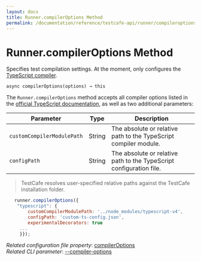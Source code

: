 ```yaml
---
layout: docs
title: Runner.compilerOptions Method
permalink: /documentation/reference/testcafe-api/runner/compileroptions.html
---
```

# Runner.compilerOptions Method

Specifies test compilation settings. At the moment, only configures the [TypeScript compiler](../../../guides/concepts/typescript-and-coffeescript.md#customize-compiler-options).

```text
async compilerOptions(options) → this
```

The `Runner.compilerOptions` method accepts all compiler options listed in the [official TypeScript documentation](https://www.typescriptlang.org/docs/handbook/compiler-options.html), as well as two additional parameters:

Parameter | Type   | Description
--------- | ------ | ---------------------
`customCompilerModulePath` |  String | The absolute or relative path to the TypeScript compiler module.
`configPath` | String | The absolute or relative path to the TypeScript configuration file.

> TestCafe resolves user-specified relative paths against the TestCafe installation folder.

```js
   runner.compilerOptions({
    "typescript": {
        customCompilerModulePath: '../node_modules/typescript-v4',
        configPath: 'custom-ts-config.json',
        experimentalDecorators: true
     ...
     }});
 ```

*Related configuration file property*: [compilerOptions](../../configuration-file.md#compileroptions)  
*Related CLI parameter*: [--compiler-options](../../command-line-interface.md#--compiler-options)

